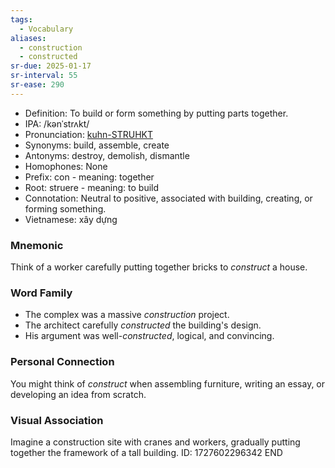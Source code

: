 ```yaml
---
tags:
  - Vocabulary
aliases:
  - construction
  - constructed
sr-due: 2025-01-17
sr-interval: 55
sr-ease: 290
---
```

- Definition: To build or form something by putting parts together.
- IPA: /kənˈstrʌkt/
- Pronunciation: [kuhn-STRUHKT](https://www.google.com/search?q=how+to+pronounce+construct)
- Synonyms: build, assemble, create
- Antonyms: destroy, demolish, dismantle
- Homophones: None
- Prefix: con - meaning: together
- Root: struere - meaning: to build
- Connotation: Neutral to positive, associated with building, creating, or forming something.
- Vietnamese: xây dựng

### Mnemonic

Think of a worker carefully putting together bricks to *construct* a house.

### Word Family

- The complex was a massive *construction* project.
- The architect carefully *constructed* the building's design.
- His argument was well-*constructed*, logical, and convincing.

### Personal Connection

You might think of *construct* when assembling furniture, writing an essay, or developing an idea from scratch.

### Visual Association

Imagine a construction site with cranes and workers, gradually putting together the framework of a tall building.
ID: 1727602296342
END